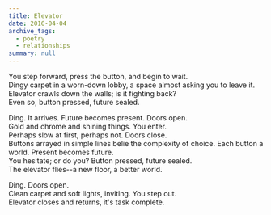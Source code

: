 ```yaml
---
title: Elevator
date: 2016-04-04
archive_tags:
  - poetry
  - relationships
summary: null
---
```

You step forward, press the button, and begin to wait.  
Dingy carpet in a worn-down lobby, a space almost asking you to leave it.  
Elevator crawls down the walls; is it fighting back?  
Even so, button pressed, future sealed.  

Ding. It arrives. Future becomes present. Doors open.  
Gold and chrome and shining things. You enter.  
Perhaps slow at first, perhaps not. Doors close.  
Buttons arrayed in simple lines belie the complexity of choice. Each button a world. Present becomes future.  
You hesitate; or do you? Button pressed, future sealed.  
The elevator flies--a new floor, a better world.  

Ding. Doors open.  
Clean carpet and soft lights, inviting. You step out.  
Elevator closes and returns, it's task complete.  
